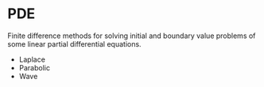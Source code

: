 # PDE

Finite difference methods for solving initial and boundary value problems of some linear partial differential equations.

* Laplace
* Parabolic
* Wave